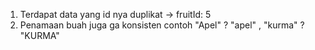  1. Terdapat data yang id nya duplikat -> fruitId: 5
 2. Penamaan buah juga ga konsisten contoh "Apel" ? "apel" , "kurma" ? "KURMA"